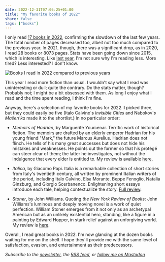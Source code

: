 ```yaml
---
date: 2022-12-31T07:05:25+01:00
title: "My favorite books of 2022"
share: false
tags: ["books"]
---
```

I only read [17 books in 2022][5], confirming the slowdown of the last few
years. The total number of pages decreased too, albeit not too much compared to
the previous year. In 2021, though, there was a significant drop, as in 2020, I
read 28 books or 8073 pages. Stats have been going down since 2015, which is
interesting. Like [last year][4], I'm not sure why I'm reading less. More
tired? Less interested? I don't know. 

![Books I read in 2022 compared to previous years](/images/books-read-in-2022.png)

This year I read more fiction than usual. I wouldn't say what I read was
uninteresting or dull; quite the contrary. Do the stats matter, though?
Probably not; I might be a bit obsessed with them. As long I enjoy what I read
and the time spent reading, I think I'm fine. 

Anyway, here's a selection of my favorite books for 2022. I picked three, but
they could easily be five (Italo Calvino's *Invisible Cities* and Nabokov'*s
Mašen'ka* made it to the shortlist.) In no particular order:

- *Memoirs of Hadrian*, by Marguerite Yourcenar. Terrific work of historical
  fiction. The memoirs are drafted by an elderly emperor Hadrian for his young
  friend "Mark," the future Marcus Aurelius. Hadrian does not flinch. He tells
  of his many great successes but does not hide his mistakes and weaknesses. He
  points out the former so that his protégé can steer clear of them; the latter
  he investigates, not without the indulgence that every elder is entitled to.
  My review is available [here][1].

- *Italica*, by Giacomo Papi. Italia is a remarkable collection of short
  stories from Italy's twentieth century, all written by prominent Italian
  writers of the period, including Italo Calvino, Elsa Morante, Beppe Fenoglio,
  Natalia Ginzburg, and Giorgio Scerbanenco. Enlightening short essays
  introduce each tale, helping contextualize the story. [Full review][2].

- *Stoner*, by John Williams. Quoting *the New York Review of Books*: John
  Williams's luminous and deeply moving novel is a work of quiet perfection.
  William Stoner emerges from it not only as an archetypal American but as an
  unlikely existential hero, standing, like a figure in a painting by Edward
  Hopper, in stark relief against an unforgiving world. My review is [here][3].

Overall, I read great books in 2022. I'm now glancing at the dozen books
waiting for me on the shelf. I hope they'll provide me with the same level of
satisfaction, evasion, and entertainment as their predecessors.

*Subscribe to the [newsletter][nl], the [RSS feed][rss], or [follow me on Mastodon][m]*

 [1]: /book-review-memoirs-of-hadrian/
 [2]: /book-review-italica/
 [3]: /book-review-stoner/
 [4]: /three-good-books-i-read-in-2021/
 [5]: /books-i-have-read/
 [rss]: https://nicolaiarocci.com/index.xml
 [m]: https://fosstodon.org/@nicola
 [nl]: https://nicolaiarocci.substack.com
